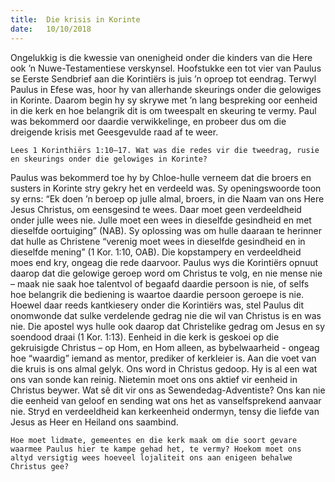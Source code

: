 ```yaml
---
title:  Die krisis in Korinte
date:   10/10/2018
---
```


Ongelukkig is die kwessie van onenigheid onder die kinders van die Here ook ’n Nuwe-Testamentiese verskynsel. Hoofstukke een tot vier van Paulus se Eerste Sendbrief aan die Korintiërs is juis ’n oproep tot eendrag. Terwyl Paulus in Efese was, hoor hy van allerhande skeurings onder die gelowiges in Korinte. Daarom begin hy sy skrywe met ’n lang bespreking oor eenheid in die kerk en hoe belangrik dit is om tweespalt en skeuring te vermy. Paul was bekommerd oor daardie verwikkelinge, en probeer dus om die dreigende krisis met Geesgevulde raad af te weer. 

`Lees 1 Korinthiërs 1:10–17. Wat was die redes vir die tweedrag, rusie en skeurings onder die gelowiges in Korinte?` 

Paulus was bekommerd toe hy by Chloe-hulle verneem dat die broers en susters in Korinte stry gekry het en verdeeld was. Sy openingswoorde toon sy erns: “Ek doen ’n beroep op julle almal, broers, in die Naam van ons Here Jesus Christus, om eensgesind te wees. Daar moet geen verdeeldheid onder julle wees nie. Julle moet een wees in dieselfde gesindheid en met dieselfde oortuiging” (NAB). Sy oplossing was om hulle daaraan te herinner dat hulle as Christene “verenig moet wees in dieselfde gesindheid en in dieselfde mening” (1 Kor. 1:10, OAB). Die kopstampery en verdeeldheid moes end kry, ongeag die rede daarvoor. Paulus wys die Korintiërs opnuut daarop dat die gelowige geroep word om Christus te volg, en nie mense nie – maak nie saak hoe talentvol of begaafd daardie persoon is nie, of selfs hoe belangrik die bediening is waartoe daardie persoon geroepe is nie. Hoewel daar reeds kantkiesery onder die Korintiërs was, stel Paulus dit onomwonde dat sulke verdelende gedrag nie die wil van Christus is en was nie. Die apostel wys hulle ook daarop dat Christelike gedrag om Jesus en sy soendood draai (1 Kor. 1:13). Eenheid in die kerk is geskoei op die gekruisigde Christus – op Hom, en Hom alleen, as bybelwaarheid - ongeag hoe “waardig” iemand as mentor, prediker of kerkleier is. Aan die voet van die kruis is ons almal gelyk. Ons word in Christus gedoop. Hy is al een wat ons van sonde kan reinig. Nietemin moet ons ons aktief vir eenheid in Christus beywer. Wat sê dit vir ons as Sewendedag-Adventiste? Ons kan nie die eenheid van geloof en sending wat ons het as vanselfsprekend aanvaar nie. Stryd en verdeeldheid kan kerkeenheid ondermyn, tensy die liefde van Jesus as Heer en Heiland ons saambind. 

`Hoe moet lidmate, gemeentes en die kerk maak om die soort gevare waarmee Paulus hier te kampe gehad het, te vermy? Hoekom moet ons altyd versigtig wees hoeveel lojaliteit ons aan enigeen behalwe Christus gee?`